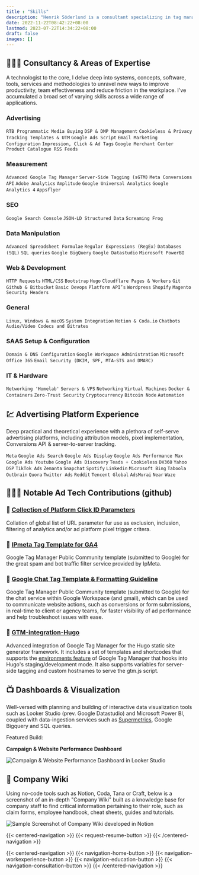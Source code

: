 ```yaml
---
title : "Skills"
description: "Henrik Söderlund is a consultant specializing in tag management and digital analytics. Learn about his skills in GTM and GA4."
date: 2022-11-22T08:42:22+08:00
lastmod: 2023-07-22T14:34:22+08:00
draft: false
images: []
---
```


## 👷🏻‍♂️ Consultancy & Areas of Expertise

A technologist to the core, I delve deep into systems, concepts, software, tools, services and methodologies to unravel new ways to improve productivity, team effectiveness and reduce friction in the workplace. I've accumulated a broad set of varying skills across a wide range of applications.

### Advertising

`RTB Programmatic Media Buying`
`DSP & DMP Management`
`Cookieless & Privacy`
`Tracking Templates & UTM`
`Google Ads Script`
`Email Marketing Configuration`
`Impression, Click & Ad Tags`
`Google Merchant Center`
`Product Catalogue RSS Feeds`

### Measurement

`Advanced Google Tag Manager`
`Server-Side Tagging (sGTM)`
`Meta Conversions API`
`Adobe Analytics`
`Amplitude`
`Google Universal Analytics`
`Google Analytics 4`
`Appsflyer`

### SEO

`Google Search Console`
`JSON-LD Structured Data`
`Screaming Frog`

### Data Manipulation

`Advanced Spreadsheet Formulae`
`Regular Expressions (RegEx)`
`Databases (SQL)`
`SQL queries`
`Google BigQuery`
`Google Datastudio`
`Microsoft PowerBI`

### Web & Development

`HTTP Requests`
`HTML/CSS`
`Bootstrap`
`Hugo`
`Cloudflare Pages & Workers`
`Git`
`Github & Bitbucket`
`Basic Devops`
`Platform API’s`
`Wordpress`
`Shopify`
`Magento`
`Security Headers`

### General

`Linux, Windows & macOS`
`System Integration`
`Notion & Coda.io`
`Chatbots`
`Audio/Video Codecs and Bitrates`

### SAAS Setup & Configuration

`Domain & DNS Configuration`
`Google Workspace Administration`
`Microsoft Office 365`
`Email Security (DKIM, SPF, MTA-STS and DMARC)`

### IT & Hardware

`Networking 'Homelab'`
`Servers & VPS`
`Networking`
`Virtual Machines`
`Docker & Containers`
`Zero-Trust Security`
`Cryptocurrency`
`Bitcoin Node`
`Automation`

## 💹 Advertising Platform Experience

Deep practical and theoretical experience with a plethora of self-serve advertising platforms, including attribution models, pixel implementation, Conversions API & server-to-server tracking.

`Meta` `Google Ads Search` `Google Ads Display` `Google Ads Performance Max` `Google Ads Youtube` `Google Ads Discovery` `Teads + Cookieless` `DV360` `Yahoo DSP` `TikTok Ads` `Zemanta` `Snapchat` `Spotify` `Linkedin` `Microsoft Bing` `Taboola` `Outbrain` `Quora` `Twitter Ads` `Reddit` `Tencent Global` `AdsMurai` `Near` `Waze`

## 👨🏻‍💻 Notable Ad Tech Contributions (github)

### 🔗 [Collection of Platform Click ID Parameters](https://github.com/henkisdabro/platform-url-click-id-parameters)

Collation of global list of URL parameter fur use as exclusion, inclusion, filtering of analytics and/or ad platform pixel trigger critera.

### 🔗 [IPmeta Tag Template for GA4](https://github.com/henkisdabro/gtm-templates-ipmeta-ga4)

Google Tag Manager Public Community template (submitted to Google) for the great spam and bot traffic filter service provided by IpMeta.

### 🔗 [Google Chat Tag Template & Formatting Guideline](https://github.com/henkisdabro/gtm-templates-web-google-chat-webhook)

Google Tag Manager Public Community template (submitted to Google) for the chat service within Google Workspace (and gmail), which can be used to communicate website actions, such as conversions or form submissions, in real-time to client or agency teams, for faster visibility of ad performance and help troubleshoot issues with ease.

### 🔗 [GTM-integration-Hugo](https://github.com/henkisdabro/GTM-integration-Hugo)

Advanced integration of Google Tag Manager for the Hugo static site generator framework. It includes a set of templates and shortcodes that supports the [environments feature](https://support.google.com/tagmanager/answer/6311518?hl=en) of Google Tag Manager that hooks into Hugo's staging/development mode. It also supports variables for server-side tagging and custom hostnames to serve the gtm.js script.

## 📺 Dashboards & Visualization

Well-versed with planning and building of interactive data visualization tools such as Looker Studio (prev. Google Datastudio) and Microsoft Power BI, coupled with data-ingestion services such as [Supermetrics](https://supermetrics.com/), Google Bigquery and SQL queries. 

Featured Build:

**Campaign & Website Performance Dashboard**

![Campaign & Website Performance Dashboard in Looker Studio](screely-1669110504856.png)

<!-- **Campaign Reporting Dashboard**

![](screely-1669119333228.png)

[F J Benjamin Reporting Dashboard](https://docs.google.com/spreadsheets/d/1qkfAaBlBQf9I49dO7we5yFu_ru98gTJz8L-DyDM_S4U/edit#gid=676303345)

[F J Benjamin Shopify Sales Dash](https://datastudio.google.com/reporting/bb6f9559-14f1-42f8-a7c4-42ca4e359b39/page/qfNwC)

[shopMYairports Data Extraction Sheet for Reporting](https://docs.google.com/spreadsheets/d/1Iv5dO2penYte8f1v8ZvTmgwxtebh81T5JgvtywYmR9I/edit#gid=916135176)

[MagnumLife with Geometry](https://datastudio.google.com/reporting/1glpT7ISpCAensCc1_fttUI64cSuL7LE5/page/T53k)

[Eastspring Performance](https://datastudio.google.com/reporting/d8aa726c-cacc-45ea-97e8-17251c457f37/page/nVtSC)
 -->

## 📖 Company Wiki

Using no-code tools such as Notion, Coda, Tana or Craft, below is a screenshot of an in-depth "Company Wiki" built as a knowledge base for company staff to find critical information pertaining to their role, such as claim forms, employee handbook, cheat sheets, guides and tutorials.

![Sample Screenshot of Company Wiki developed in Notion](screely-1669119970117.png)

<!-- ## Ad Tech Proposals -->

<!-- [EatDrinkHilton Quotation](https://docs.google.com/spreadsheets/d/1kSchrqq6zu1n7QYYrbHlQ6ykEPimD7xrf6e6ld_n2Ug/edit#gid=601611144)

[Disney+ KOL Dashboard Build Methodology](https://docs.google.com/presentation/d/1w150B9eHcEjcSi4vcdu1MqTJYtFNGjkOW3dahcWKyNw/edit#slide=id.g11f064e672f_0_0) -->

<!-- 
## GA4, GTM Deployment

Audits and/or Full-scale enterprise GA+GTM deployments, including pre-sales, client management, training, planning of deployment, collaboration with in-house web developers and other subcontractors/vendors, including writing specifications for development.

📷 of hilton session

## SEO Audits

📷

[JOS.sg](https://docs.google.com/presentation/d/1qieMXueG42Kuodwi9KE_PufQhHqlqtuitfRapNlX0ko/edit?usp=sharing)

[IACT](https://drive.google.com/file/d/0B81tM5ZvIB45OFBSbVY3eDFYNXc/view?resourcekey=0-W6kE-R_Z_Uystr7fDLhhGQ)

## Advertising & MarTech Training & Mentorship 🎓 
-->

<!-- ## Development of Agency Tracking System 🎲

Development, Iteration and Maintenance of Agency Campaign Tracker and Financial System.

📷

[Campaign Tracker](https://docs.google.com/spreadsheets/d/1OluvG1NqAGFDOHqxOGVWkKB8DfV9bFqhAV5dTfrIOhU/edit#gid=0). 

## Document & SOP Development

📷

 - [Gross Profit Tracker](https://docs.google.com/spreadsheets/d/1jqVSKZwT43mpEOh6XC1VUK_MEGoHdZl4z-GuTdtLgqI/edit#gid=1820864076)

- [Advertiser & Jobcode Finders](https://docs.google.com/spreadsheets/d/1cgFD_cxVnDvA-9kqiaNMx329kYcdprpvRFEQBLjQ1_4/edit#gid=1074452121)

- [AdOps Templates](https://docs.google.com/spreadsheets/d/1wPH3EJTS0OMxnsWEsxLPG6EE9H75ROSF4MnuP7lgpdY/edit#gid=0)

- [In2 Marketing Datastudio Reporting Template & Internal Guideline Processs](https://docs.google.com/spreadsheets/d/17JgNyEg5xSjewBvLghixOyZ1IZESUGhRMCe10juXqWc/edit#gid=0)

- [Propaganda Operations Guidelines](https://docs.google.com/spreadsheets/d/1LUepKjl_7F3QaA8Fv7yz3dcX_29qFiYPEWrVw3YzxOM/edit#gid=0)

- Campaign Setup Flowchart [via the Setup Flow Chart](https://drive.google.com/drive/u/0/folders/1Y3xatDxiQdVHkmvaUfGC9oAjTO6iY5nJ)

- Cheat sheets such as [Folder Naming Conventions](https://drive.google.com/file/d/1owpjEoHlNdV9VetcPv9PtomgF-hsoL-q/view) or [Reporting Style Guide & Fonts](https://docs.google.com/presentation/d/1wwcXg3NSMBjhpAOH24OEt5wdE2OJ7tox1Pg7YNLv0vM/edit#slide=id.g11fc4bb7b01_2_2) -->

{{< centered-navigation >}}
    {{< request-resume-button >}}
{{< /centered-navigation >}}

{{< centered-navigation >}}
    {{< navigation-home-button >}}
    {{< navigation-workexperience-button >}}
    {{< navigation-education-button >}}
    {{< navigation-consultation-button >}}
{{< /centered-navigation >}}